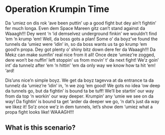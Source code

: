 # Operation Krumpin Time
Da ‘umiez on dis rok ‘ave been puttin’ up a good fight but dey ain’t fightin’ fer much longa. Even dem Space Mareen gitz can’t stand against da Waaagh!!! Dey went ‘n ‘id demselvez underground finkin’ we wouldn’t find ‘em ‘n krump ‘em! Well, da boss gots a plan! Some o’ da boyz’ve found the tunnels da ‘umiez were ‘idin’ in, so da boss wants us ta go krump ‘em good‘n propa. Dey got plenty o’ shiny bitz down dere fer da Waaagh!!! Da Mekz can make sumfin’ real nice from it all! Once deze ‘umiez’re zogged, dere won’t be nuffin’ left stoppin’ us from movin’ t’ da next fight! We’z goin’ int’ da tunnelz after ‘em ‘n hittin’ ‘em da only way we know how ta hit ‘em! ‘ard!

Dis’uns nice’n simple boyz. We get da boyz tagevva at da entrance ta da tunnelz da ‘umiez’re ‘idin’ in, ‘n we zog ‘em good! We gots no idea ‘ow deep da tunnels go, but da fightin’ is bound ta be tuff! We’ll be startin’ our way from da top ‘n workin’ our way deeper. Krumpin’ any ‘umie we see on da way! Da fightin’ is bound ta get ‘arder da deeper we go, ‘n dat’s just da way we likez it! So’z once we’z in dem tunnels, let’s show dem ‘umiez what a propa fight looks like! WAAAGH!!!


## What is this scenario?
